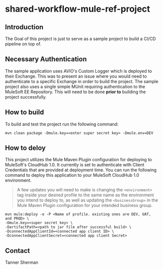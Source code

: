 # shared-workflow-mule-ref-project

## Introduction

The Goal of this project is just to serve as a sample project to build a CI/CD pipeline on top of. 

## Necessary Authentication

The sample application uses AVIO's Custom Logger which is deployed to their Exchange. This was to present an issue where you would need to authenticate to a specific Exchange in order to build the project. The sample project also uses a single simple MUnit requiring authentication to the MuleSoft EE Repository. This will need to be done **prior to** building the project successfully. 

## How to build
To build and test the project run the following command: 
```
mvn clean package -Dmule.key=<enter super secret key> -Dmule.env=DEV
```

## How to deloy
This project utilizes the Mule Maven Plugin configuration for deploying to MuleSoft's CloudHub 1.0. It currently is set to authenticate with Client Credentials that are provided at deployment time. You can run the following command to deploy this application to your MuleSoft CloudHub 1.0 environment.

> A few updates you will need to make is changing the `<environment>` tag inside your desired profile to the same name as the environment you intend to deploy to, as well as updating the `<businessGroup>` in the Mule Maven Plugin configuration for your intended business group.

```
mvn mule:deploy -e -P <Name of profile. existing ones are DEV, UAT, and PROD> \
-Dmule.key=<super secret key> \
-DartifactPath=<path to jar file after successful build> \
-DconnectedAppClientId=<connected app client ID> \
-DconnectedAppClientSecret=<connected app client Secret>
```

## Contact

Tanner Sherman